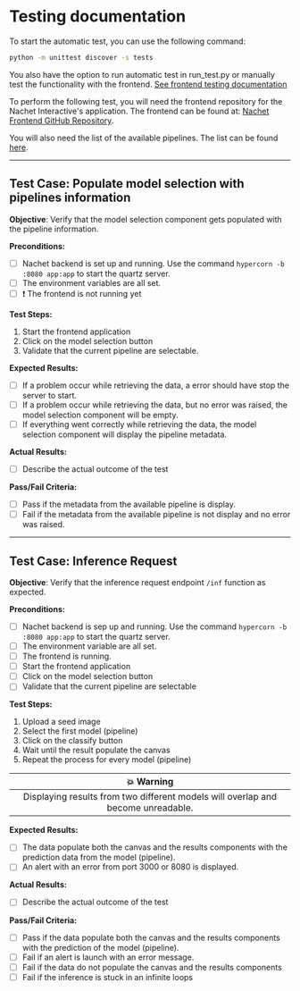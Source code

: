 # Testing documentation

To start the automatic test, you can use the following command:

```bash
python -m unittest discover -s tests
```

You also have the option to run automatic test in run_test.py or
manually test the functionality with the frontend. [See frontend testing
documentation](https://github.com/ai-cfia/nachet-frontend/blob/main/TESTING.md)

To perform the following test, you will need the frontend repository for the
Nachet Interactive's application. The frontend can be found at: [Nachet Frontend
GitHub Repository](https://github.com/ai-cfia/nachet-frontend).

You will also need the list of the available pipelines. The list can be found
[here](https://github.com/ai-cfia/nachet-backend/blob/51-implementing-2-models/docs/nachet-inference-documentation.md#available-version-of-the-json-file).

---

## Test Case: Populate model selection with pipelines information

**Objective**: Verify that the model selection component gets populated with the
pipeline information.

**Preconditions:**

- [ ] Nachet backend is set up and running. Use the command `hypercorn -b :8080
  app:app` to start the quartz server.
- [ ] The environment variables are all set.
- [ ] :exclamation: The frontend is not running yet

**Test Steps:**

1. Start the frontend application
1. Click on the model selection button
1. Validate that the current pipeline are selectable.

**Expected Results:**

- [ ] If a problem occur while retrieving the data, a error should have stop the
  server to start.
- [ ] If a problem occur while retrieving the data, but no error was raised, the
  model selection component will be empty.
- [ ] If everything went correctly while retrieving the data, the model
  selection component will display the pipeline metadata.

**Actual Results:**

- [ ] Describe the actual outcome of the test

**Pass/Fail Criteria:**

- [ ] Pass if the metadata from the available pipeline is display.
- [ ] Fail if the metadata from the available pipeline is not display and no
  error was raised.

---

## Test Case: Inference Request

**Objective**: Verify that the inference request endpoint `/inf` function as
expected.

**Preconditions:**

- [ ] Nachet backend is sep up and running. Use the command `hypercorn -b :8080
  app:app` to start the quartz server.
- [ ] The environment variable are all set.
- [ ] The frontend is running.
- [ ] Start the frontend application
- [ ] Click on the model selection button
- [ ] Validate that the current pipeline are selectable

**Test Steps:**

1. Upload a seed image
1. Select the first model (pipeline)
1. Click on the classify button
1. Wait until the result populate the canvas
1. Repeat the process for every model (pipeline)

|:boom: Warning|
|:--:|
|Displaying results from two different models will overlap and become unreadable.|

**Expected Results:**

- [ ] The data populate both the canvas and the results components with the
  prediction data from the model (pipeline).
- [ ] An alert with an error from port 3000 or 8080 is displayed.

**Actual Results:**

- [ ] Describe the actual outcome of the test

**Pass/Fail Criteria:**

- [ ] Pass if the data populate both the canvas and the results components with
  the prediction of the model (pipeline).
- [ ] Fail if an alert is launch with an error message.
- [ ] Fail if the data do not populate the canvas and the results components
- [ ] Fail if the inference is stuck in an infinite loops
